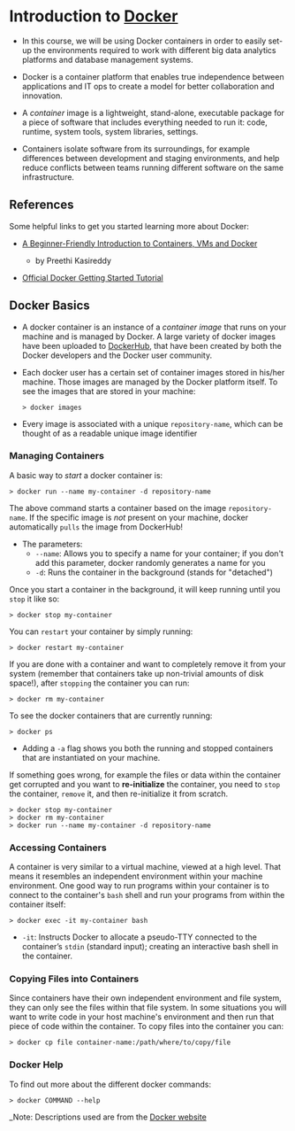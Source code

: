 # Introduction to [Docker](https://www.docker.com/)

- In this course, we will be using Docker containers in order to easily set-up the
  environments required to work with different big data analytics platforms and
  database management systems.

- Docker is a container platform that enables true independence between applications
  and IT ops to create a model for better collaboration and innovation.

- A _container_ image is a lightweight, stand-alone, executable package for a piece
  of software that includes everything needed to run it: code, runtime, system
  tools, system libraries, settings.

- Containers isolate software from its surroundings, for example differences between
  development and staging environments, and help reduce conflicts between teams
  running different software on the same infrastructure.

## References

Some helpful links to get you started learning more about Docker:

- [A Beginner-Friendly Introduction to Containers, VMs and
  Docker](https://medium.freecodecamp.org/a-beginner-friendly-introduction-to-containers-vms-and-docker-79a9e3e119b)
  - by Preethi Kasireddy

- [Official Docker Getting Started Tutorial](https://docs.docker.com/get-started/)

## Docker Basics

- A docker container is an instance of a _container image_ that runs on your machine
  and is managed by Docker. A large variety of docker images have been uploaded
  to [DockerHub](https://hub.docker.com/), that have been created by both the
  Docker developers and the Docker user community.

- Each docker user has a certain set of container images stored in his/her machine.
  Those images are managed by the Docker platform itself. To see the images that are
  stored in your machine:
  ```
  > docker images
  ```
- Every image is associated with a unique `repository-name`, which can be thought of
  as a readable unique image identifier

### Managing Containers

A basic way to _start_ a docker container is:
```
> docker run --name my-container -d repository-name
```
The above command starts a container based on the image `repository-name`. If the
specific image is _not_ present on your machine, docker automatically `pulls` the
image from DockerHub!

- The parameters:
  - `--name`: Allows you to specify a name for your container; if you don't add
    this parameter, docker randomly generates a name for you
  - `-d`: Runs the container in the background (stands for "detached")

Once you start a container in the background, it will keep running until you
`stop` it like so:
```
> docker stop my-container
```

You can `restart` your container by simply running:
```
> docker restart my-container
```

If you are done with a container and want to completely remove it from your
system (remember that containers take up non-trivial amounts of disk space!),
after `stopping` the container you can run:
```
> docker rm my-container
```

To see the docker containers that are currently running:
```
> docker ps
```
- Adding a `-a` flag shows you both the running and stopped containers that are
  instantiated on your machine.

If something goes wrong, for example the files or data within the container get
corrupted and you want to **re-initialize** the container, you need to `stop` the
container, `remove` it, and then re-initialize it from scratch.
```
> docker stop my-container
> docker rm my-container
> docker run --name my-container -d repository-name
```

### Accessing Containers
A container is very similar to a virtual machine, viewed at a high level. That
means it resembles an independent environment within your machine environment.
One good way to run programs within your container is to connect to the
container's `bash` shell and run your programs from within the container itself:
```
> docker exec -it my-container bash
```
- `-it`: Instructs Docker to allocate a pseudo-TTY connected to the container’s
  `stdin` (standard input); creating an interactive bash shell in the container.

### Copying Files into Containers
Since containers have their own independent environment and file system, they can
only see the files within that file system. In some situations you will want to
write code in your host machine\'s environment and then run that piece of code
within the container. To copy files into the container you can:
```
> docker cp file container-name:/path/where/to/copy/file
```

### Docker Help
To find out more about the different docker commands:
```
> docker COMMAND --help
```

_Note: Descriptions used are from the [Docker website](https://www.docker.com/)

